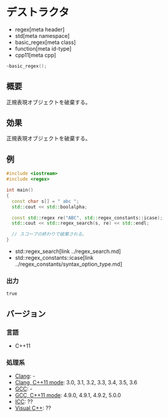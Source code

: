 # デストラクタ
* regex[meta header]
* std[meta namespace]
* basic_regex[meta class]
* function[meta id-type]
* cpp11[meta cpp]

```cpp
~basic_regex();
```


## 概要
正規表現オブジェクトを破棄する。


## 効果
正規表現オブジェクトを破棄する。


## 例
```cpp example
#include <iostream>
#include <regex>

int main()
{
  const char s[] = " abc ";
  std::cout << std::boolalpha;

  const std::regex re("ABC", std::regex_constants::icase);
  std::cout << std::regex_search(s, re) << std::endl;

  // スコープの終わりで破棄される。
}
```
* std::regex_search[link ../regex_search.md]
* std::regex_constants::icase[link ../regex_constants/syntax_option_type.md]

### 出力
```
true
```


## バージョン
### 言語
- C++11

### 処理系
- [Clang](/implementation.md#clang): -
- [Clang, C++11 mode](/implementation.md#clang): 3.0, 3.1, 3.2, 3.3, 3.4, 3.5, 3.6
- [GCC](/implementation.md#gcc): -
- [GCC, C++11 mode](/implementation.md#gcc): 4.9.0, 4.9.1, 4.9.2, 5.0.0
- [ICC](/implementation.md#icc): ??
- [Visual C++](/implementation.md#visual_cpp): ??
